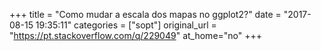 +++
title = "Como mudar a escala dos mapas no ggplot2?"
date = "2017-08-15 19:35:11"
categories = ["sopt"]
original_url = "https://pt.stackoverflow.com/q/229049"
at_home="no"
+++


